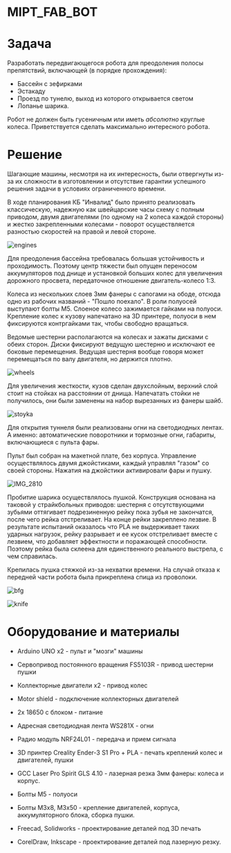 # MIPT_FAB_BOT

# Задача

Разработать передвигающегося робота для преодоления полосы препятствий, включающей (в порядке прохождения):
* Бассейн с зефирками
* Эстакаду
* Проезд по тунелю, выход из которого открывается светом
* Лопанье шарика.

Робот не должен быть гусеничным или иметь *абсолютно* круглые колеса. Приветствуется сделать максимально интересного робота.

# Решение

Шагающие машины, несмотря на их интересность, были отвергнуты из-за их сложности в изготовлении и отсутствие гарантии успешного решения задачи в условиях ограниченного времени.

В ходе планирования КБ "Инвалид" было принято реализовать классическую, надежную как швейцарские часы схему с полным приводом, двумя двигателями (по одному на 2 колеса каждой стороны) и жестко закрепленными колесами - поворот осуществляется разностью скоростей на правой и левой стороне.

![engines](https://github.com/LatikovAR/MIPT_FAB_BOT/assets/55430721/e81d7384-02af-4ce9-a4f5-e21cc520d698)

Для преодоления бассейна требовалась большая устойчивость и проходимость. Поэтому центр тяжести был опущен переносом аккумуляторов под днище и установкой больших колес для увеличения дорожного просвета, передаточное отношение двигатель-колесо 1:3.

Колеса из нескольких слоев 3мм фанеры с сапогами на ободе, отсюда одно из рабочих названий - "Пошло поехало". В роли полуосей выступают болты М5. Слоеное колесо зажимается гайками на полуоси. Крепление колес к кузову напечатано на 3D принтере, полуоси в нем фиксируются контргайками так, чтобы свободно вращаться.

Ведомые шестерни располагаются на колесах и зажаты дисками с обеих сторон. Диски фиксируют ведущую шестерню и исключают ее боковые перемещения. Ведущая шестерня вообще говоря может перемещаться по валу двигателя, но держится плотно.

![wheels](https://github.com/LatikovAR/MIPT_FAB_BOT/assets/55430721/2586d790-90be-4f88-b445-bf6a6505c601)

Для увеличения жесткости, кузов сделан двухслойным, верхний слой стоит на стойках на расстоянии от днища. Напечатать стойки не получилось, они были заменены на набор вырезанных из фанеры шайб.

![stoyka](https://github.com/LatikovAR/MIPT_FAB_BOT/assets/55430721/ebb6479e-ed39-429c-901e-2357b14bd89d)

Для открытия туннеля были реализованы огни на светодиодных лентах. А именно: автоматические поворотники и тормозные огни, габариты, включающиеся с пульта фары.

Пульт был собран на макетной плате, без корпуса. Управление осуществлялось двумя джойстиками, каждый управлял "газом" со своей стороны. Нажатия на джойстики активировали фары и пушку.

![IMG_2810](https://github.com/LatikovAR/MIPT_FAB_BOT/assets/55430721/75c29e8c-9b09-4981-937c-82155f5a6814)

Пробитие шарика осуществлялось пушкой. Конструкция основана на таковой у страйкбольных приводов: шестерня с отсутствующими зубьями оттягивает подрезиненную рейку пока зубья не закончатся, после чего рейка отстреливает. На конце рейки закреплено лезвие. В результате испытаний оказалось что PLA не выдерживает таких ударных нагрузок, рейку разрывает и ее кусок отстреливает вместе с лезвием, что добавляет эффектности и поражающей способности. Поэтому рейка была склеена для единственного реального выстрела, с чем справилась.

Крепилась пушка стяжкой из-за нехватки времени. На случай отказа к передней части робота была прикреплена спица из проволоки.

![bfg](https://github.com/LatikovAR/MIPT_FAB_BOT/assets/55430721/0b44059f-0abc-4318-9876-29de04ccb9fa)

![knife](https://github.com/LatikovAR/MIPT_FAB_BOT/assets/55430721/2208abc1-d394-4378-acf4-008ed3c43e58)

# Оборудование и материалы
* Arduino UNO x2 - пульт и "мозги" машины
* Сервопривод постоянного вращения FS5103R - привод шестерни пушки
* Коллекторные двигатели x2 - привод колес
* Motor shield - подключение коллекторных двигателей
* 2x 18650 с блоком - питание
* Адресная светодиодная лента WS281X - огни
* Радио модуль NRF24L01 - передача и прием сигнала
* 3D принтер Creality Ender-3 S1 Pro + PLA - печать креплений колес и двигателей, пушки
* GCC Laser Pro Spirit GLS 4.10 - лазерная резка 3мм фанеры: колеса и корпус.
* Болты M5 - полуоси
* Болты M3x8, M3x50 - крепление двигателей, корпуса, аккумуляторного блока, сборка пушки.

* Freecad, Solidworks - проектирование деталей под 3D печать
* CorelDraw, Inkscape - проектирование деталей под лазерную резку.
